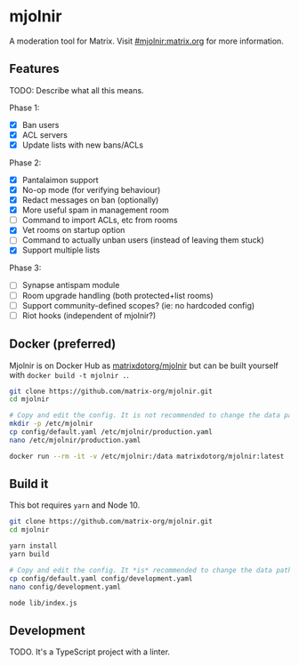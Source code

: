 # mjolnir

A moderation tool for Matrix. Visit [#mjolnir:matrix.org](https://matrix.to/#/#mjolnir:matrix.org)
for more information.

## Features

TODO: Describe what all this means.

Phase 1:
* [x] Ban users
* [x] ACL servers
* [x] Update lists with new bans/ACLs

Phase 2:
* [x] Pantalaimon support
* [x] No-op mode (for verifying behaviour)
* [x] Redact messages on ban (optionally)
* [x] More useful spam in management room
* [ ] Command to import ACLs, etc from rooms
* [x] Vet rooms on startup option
* [ ] Command to actually unban users (instead of leaving them stuck)
* [x] Support multiple lists

Phase 3:
* [ ] Synapse antispam module
* [ ] Room upgrade handling (both protected+list rooms)
* [ ] Support community-defined scopes? (ie: no hardcoded config)
* [ ] Riot hooks (independent of mjolnir?)

## Docker (preferred)

Mjolnir is on Docker Hub as [matrixdotorg/mjolnir](https://hub.docker.com/r/matrixdotorg/mjolnir)
but can be built yourself with `docker build -t mjolnir .`.

```bash
git clone https://github.com/matrix-org/mjolnir.git
cd mjolnir

# Copy and edit the config. It is not recommended to change the data path.
mkdir -p /etc/mjolnir
cp config/default.yaml /etc/mjolnir/production.yaml
nano /etc/mjolnir/production.yaml

docker run --rm -it -v /etc/mjolnir:/data matrixdotorg/mjolnir:latest
```

## Build it

This bot requires `yarn` and Node 10.

```bash
git clone https://github.com/matrix-org/mjolnir.git
cd mjolnir

yarn install
yarn build

# Copy and edit the config. It *is* recommended to change the data path.
cp config/default.yaml config/development.yaml
nano config/development.yaml

node lib/index.js
```

## Development

TODO. It's a TypeScript project with a linter.
